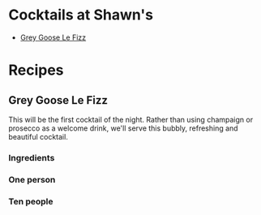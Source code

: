 Cocktails at Shawn's
===================

* [Grey Goose Le Fizz](#grey-goose-le-fizz)

# Recipes

## Grey Goose Le Fizz

This will be the first cocktail of the night. Rather than using champaign or prosecco as a welcome drink, we'll serve this bubbly, refreshing and beautiful cocktail.

### Ingredients

### One person

### Ten people

